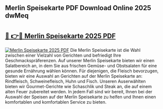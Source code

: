 ## Merlin Speisekarte PDF Download Online 2025 dwMeq

# <h2><a href="http://gccqkag.nevu.top/?p=Merlin+Speisekarte">🔗 👉🔴 Merlin Speisekarte 2025 PDF</a></h2>

[![Merlin Speisekarte 2025 PDF](https://i.imgur.com/dBaPXMq.png)](http://gccqkag.nevu.top/?p=Merlin+Speisekarte)
Die Merlin Speisekarte ist die Wahl zwischen einer Vielzahl von Gerichten und befriedigt Ihre Geschmackspräferenzen. Auf unserer Merlin Speisekarte bieten wir einen Salatbereich an, in dem Sie aus frischen Gemüse- und Obstsalaten für eine gesunde Ernährung wählen können. Für diejenigen, die Fleisch bevorzugen, bieten wir eine Auswahl an Gerichten auf der Merlin Speisekarte an: Rindfleisch, Schweinefleisch, Huhn und Fisch. Unseren Auserwählten bieten wir Gourmet-Gerichte wie Schaschlik und Steak an, die auf einem alten Feuer zubereitet werden. In jedem Fall sind wir bereit, Ihnen bei der Auswahl der Speisen auf der Merlin Speisekarte zu helfen und Ihnen einen komfortablen und komfortablen Service zu bieten.

